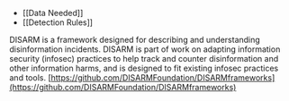 
- [[Data Needed]]
- [[Detection Rules]]

DISARM is a framework designed for describing and understanding disinformation incidents. DISARM is part of work on adapting information security (infosec) practices to help track and counter disinformation and other information harms, and is designed to fit existing infosec practices and tools.
[https://github.com/DISARMFoundation/DISARMframeworks](https://github.com/DISARMFoundation/DISARMframeworks)